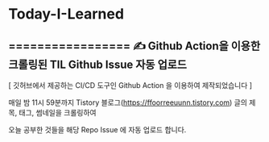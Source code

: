 # Today-I-Learned
=================
✍ Github Action을 이용한 크롤링된 TIL  Github Issue 자동 업로드
------------------------------------------------------
[ 깃허브에서 제공하는 CI/CD 도구인 Github Action 을 이용하여 제작되었습니다 ]


매일 밤 11시 59분까지 Tistory 블로그(https://ffoorreeuunn.tistory.com) 글의 제목, 태그, 썸네일을 크롤링하여

오늘 공부한 것들을 해당 Repo Issue 에 자동 업로드 합니다.




